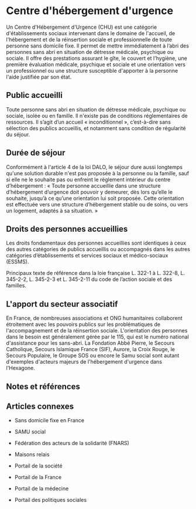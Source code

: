 # Centre d'hébergement d'urgence

Un Centre d'Hébergement d'Urgence (CHU) est une catégorie d'établissements sociaux intervenant dans le domaine de l'accueil, de l'hébergement et de la réinsertion sociale et professionnelle de toute personne sans domicile fixe. Il permet de mettre immédiatement à l’abri des personnes sans abri en situation de détresse médicale, psychique ou sociale. Il offre des prestations assurant le gîte, le couvert et l'hygiène, une première évaluation médicale, psychique et sociale et une orientation vers un professionnel ou une structure susceptible d'apporter à la personne l'aide justifiée par son état.

## Public accueilli

Toute personne sans abri en situation de détresse médicale, psychique ou sociale, isolée ou en famille. Il n'existe pas de conditions réglementaires de ressources. Il s’agit d’un accueil « inconditionnel », c’est-à-dire sans sélection des publics accueillis, et notamment sans condition de régularité du séjour.

## Durée de séjour

Conformément à l'article 4 de la loi DALO, le séjour dure aussi longtemps qu'une solution durable n'est pas proposée à la personne ou la famille, sauf si elle ne le souhaite pas ou enfreint le règlement intérieur du centre d’hébergement : « Toute personne accueillie dans une structure d’hébergement d’urgence doit pouvoir y demeurer, dès lors qu’elle le souhaite, jusqu’à ce qu’une orientation lui soit proposée. Cette orientation est effectuée vers une structure d’hébergement stable ou de soins, ou vers un logement, adaptés à sa situation. »

## Droits des personnes accueillies

Les droits fondamentaux des personnes accueillies sont identiques à ceux des autres catégories de publics accueillis ou accompagnés dans les autres catégories d’établissements et services sociaux et médico-sociaux (ESSMS).

Principaux texte de référence dans la loie française L. 322-1 à L. 322-8, L. 345-2-2, L. 345-2-3 et L. 345-2-11 du code de l’action sociale et des familles.

## L'apport du secteur associatif

En France, de nombreuses associations et ONG humanitaires collaborent étroitement avec les pouvoirs publics sur les problématiques de l'accompagnement et de la réinsertion sociale. L'orientation des personnes dans le besoin est généralement gérée par le 115, qui est le numéro national d'assistance pour les sans-abri. La Fondation Abbé Pierre, le Secours Catholique, Secours Islamique France (SIF), Aurore, la Croix Rouge, le Secours Populaire, le Groupe SOS ou encore le Samu social sont autant d'exemples d'acteurs majeurs de l'hébergement d'urgence dans l'Hexagone.

## Notes et références

## Articles connexes

- Sans domicile fixe en France
- SAMU social
- Fédération des acteurs de la solidarité (FNARS)
- Maisons relais

- Portail de la société
- Portail de la France
- Portail de la médecine
- Portail des politiques sociales
